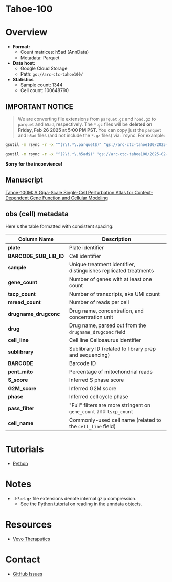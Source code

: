 Tahoe-100
=========

# Overview

* **Format:** 
  * Count matrices: h5ad (AnnData)
  * Metadata: Parquet
* **Data host:** 
  * Google Cloud Storage
  * Path: `gs://arc-ctc-tahoe100/`
* **Statistics**
  * Sample count: 1344
  * Cell count: 100648790


## IMPORTANT NOTICE

> We are converting file extensions from `parquet.gz` and `h5ad.gz` to `parquet` and `h5ad`, respectively. The `*.gz` files will be **deleted on Friday, Feb 26 2025 at 5:00 PM PST.**
You can copy just the `parquet` and `h5ad` files (and not include the `*.gz` files) via: `rsync. For example:

```bash
gsutil -m rsync -r -x "^(?\!.*\.parquet$)" "gs://arc-ctc-tahoe100/2025-02-25/metadata"
```

```bash
gsutil -m rsync -r -x "^(?\!.*\.h5ad$)" "gs://arc-ctc-tahoe100/2025-02-25/h5ad"
```

**Sorry for the inconvience!**



## Manuscript

[Tahoe-100M: A Giga-Scale Single-Cell Perturbation Atlas for Context-Dependent Gene Function and Cellular Modeling](https://doi.org/10.1101/2025.02.20.639398)

## obs (cell) metadata

Here's the table formatted with consistent spacing:

| Column Name            | Description                                                            |
|------------------------|------------------------------------------------------------------------|
| **plate**              | Plate identifier                                                       |
| **BARCODE_SUB_LIB_ID** | Cell identifier                                                        |
| **sample**             | Unique treatment identifier, distinguishes replicated treatments       |
| **gene_count**         | Number of genes with at least one count                                |
| **tscp_count**         | Number of transcripts, aka UMI count                                   |
| **mread_count**        | Number of reads per cell                                               |
| **drugname_drugconc**  | Drug name, concentration, and concentration unit                       |
| **drug**               | Drug name, parsed out from the `drugname_drugconc` field               |
| **cell_line**          | Cell line Cellosaurus identifier                                       |
| **sublibrary**         | Sublibrary ID (related to library prep and sequencing)                 |
| **BARCODE**            | Barcode ID                                                             |
| **pcnt_mito**          | Percentage of mitochondrial reads                                      |
| **S_score**            | Inferred S phase score                                                 |
| **G2M_score**          | Inferred G2M score                                                     |
| **phase**              | Inferred cell cycle phase                                              |
| **pass_filter**        | "Full" filters are more stringent on `gene_count` and `tscp_count`     |
| **cell_name**          | Commonly-used cell name (related to the `cell_line` field)             |


# Tutorials

* [Python](./tutorial-py.ipynb)

# Notes

* `.h5ad.gz` file extensions denote internal gzip compression. 
  * See the [Python tutorial](./tutorial-py.ipynb) on reading in the anndata objects.


# Resources

* [Vevo Theraputics](https://www.vevo.ai/)


# Contact

* [GitHub Issues](https://github.com/ArcInstitute/arc-virtual-cell-atlas/issues)